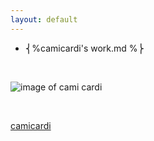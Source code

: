 ```yaml
---
layout: default
---
```


+ ⎨%camicardi's work.md %⎬

<br>

![image of cami cardi](https://camicardi/images/github.png)

<br>

[camicardi](http://github.com)

